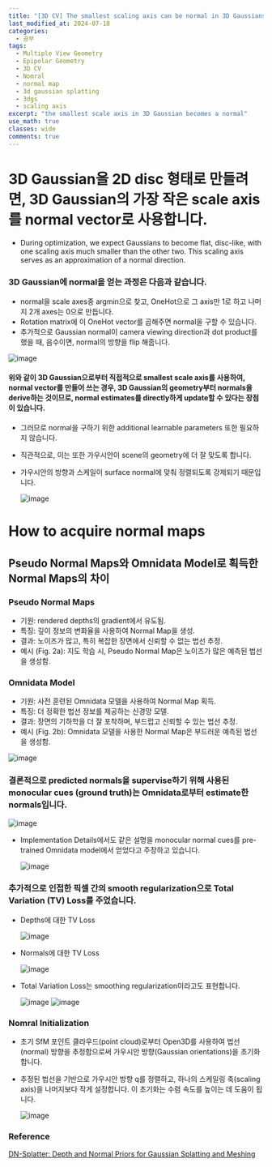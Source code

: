 ```yaml
---
title: "[3D CV] The smallest scaling axis can be normal in 3D Gaussians"
last_modified_at: 2024-07-18
categories:
  - 공부
tags:
  - Multiple View Geometry
  - Epipolar Geometry
  - 3D CV
  - Nomral
  - normal map
  - 3d gaussian splatting
  - 3dgs
  - scaling axis
excerpt: "the smallest scale axis in 3D Gaussian becomes a normal"
use_math: true
classes: wide
comments: true
---
```


# 3D Gaussian을 2D disc 형태로 만들려면, 3D Gaussian의 가장 작은 scale axis를 normal vector로 사용합니다.

- During optimization, we expect Gaussians to become flat, disc-like, with one scaling axis much smaller than the other two. This scaling axis serves as an
approximation of a normal direction.
### 3D Gaussian에 normal을 얻는 과정은 다음과 같습니다.
  - normal을 scale axes중 argmin으로 찾고, OneHot으로 그 axis만 1로 하고 나머지 2개 axes는 0으로 만듭니다.
  - Rotation matrix에 이 OneHot vector를 곱해주면 normal을 구할 수 있습니다.
  - 추가적으로 Gaussian normal이 camera viewing direction과 dot product를 했을 때, 음수이면, normal의 방향을 flip 해줍니다.
    
![image](https://github.com/user-attachments/assets/86912ee0-d0ee-483f-bd61-dfaa419fb179)

#### 위와 같이 3D Gaussian으로부터 직접적으로 smallest scale axis를 사용하여, normal vector를 만들어 쓰는 경우, 3D Gaussian의 geometry부터 normals을 derive하는 것이므로, normal estimates를 directly하게 update할 수 있다는 장점이 있습니다.

- 그러므로 normal을 구하기 위한 additional learnable parameters 또한 필요하지 않습니다.
- 직관적으로, 이는 또한 가우시안이 scene의 geometry에 더 잘 맞도록 합니다.
- 가우시안의 방향과 스케일이 surface normal에 맞춰 정렬되도록 강제되기 때문입니다.

  ![image](https://github.com/user-attachments/assets/fd5e5b22-9ff7-429e-bd95-9725a08ddb24)

# How to acquire normal maps

## Pseudo Normal Maps와 Omnidata Model로 획득한 Normal Maps의 차이

### Pseudo Normal Maps
- 기원: rendered depths의 gradient에서 유도됨.
- 특징: 깊이 정보의 변화율을 사용하여 Normal Map을 생성.
- 결과: 노이즈가 많고, 특히 복잡한 장면에서 신뢰할 수 없는 법선 추정.
- 예시 (Fig. 2a): 지도 학습 시, Pseudo Normal Map은 노이즈가 많은 예측된 법선을 생성함.

### Omnidata Model
- 기원: 사전 훈련된 Omnidata 모델을 사용하여 Normal Map 획득.
- 특징: 더 정확한 법선 정보를 제공하는 신경망 모델.
- 결과: 장면의 기하학을 더 잘 포착하며, 부드럽고 신뢰할 수 있는 법선 추정.
- 예시 (Fig. 2b): Omnidata 모델을 사용한 Normal Map은 부드러운 예측된 법선을 생성함.

![image](https://github.com/user-attachments/assets/8e2402cb-b20d-40c7-aa8a-57f6d58a9cc0)

### 결론적으로 predicted normals을 supervise하기 위해 사용된 monocular cues (ground truth)는 Omnidata로부터 estimate한 normals입니다.

![image](https://github.com/user-attachments/assets/b6199216-a36a-4a88-80a4-875661089132)

- Implementation Details에서도 같은 설명을 monocular normal cues를 pre-trained Omnidata model에서 얻었다고 주장하고 있습니다.
  
  ![image](https://github.com/user-attachments/assets/3a1339f9-78d1-4ccd-aa36-ba7e056e6833)

### 추가적으로 인접한 픽셀 간의 smooth regularization으로 Total Variation (TV) Loss를 주었습니다.

- Depths에 대한 TV Loss

  ![image](https://github.com/user-attachments/assets/308a3952-9b92-4a3d-918f-e1442ca14131)

- Normals에 대한 TV Loss

  ![image](https://github.com/user-attachments/assets/3f5b788f-2316-4036-a7be-9167b670ad6d)

- Total Variation Loss는 smoothing regularization이라고도 표현합니다.

  ![image](https://github.com/user-attachments/assets/8cd9675b-0d1d-44ac-90d6-58a0156faa41)
  ![image](https://github.com/user-attachments/assets/308a3952-9b92-4a3d-918f-e1442ca14131)

### Nomral Initialization

- 초기 SfM 포인트 클라우드(point cloud)로부터 Open3D를 사용하여 법선(normal) 방향을 추정함으로써 가우시안 방향(Gaussian orientations)을 초기화합니다. 
- 추정된 법선을 기반으로 가우시안 방향 q를 정렬하고, 하나의 스케일링 축(scaling axis)을 나머지보다 작게 설정합니다. 이 초기화는 수렴 속도를 높이는 데 도움이 됩니다.
  
  ![image](https://github.com/user-attachments/assets/0f8a6173-aed9-4c50-91a2-09b9d99d07bb)


### Reference
[DN-Splatter: Depth and Normal Priors for Gaussian Splatting and Meshing](https://arxiv.org/abs/2403.17822)

